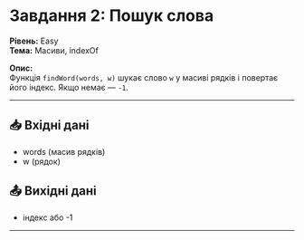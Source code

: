 # Завдання 2: Пошук слова
**Рівень:** Easy  
**Тема:** Масиви, indexOf  

**Опис:**  
Функція `findWord(words, w)` шукає слово `w` у масиві рядків і повертає його індекс. Якщо немає — `-1`.  

---
## 📥 Вхідні дані
- words (масив рядків)  
- w (рядок)

## 📤 Вихідні дані
- індекс або -1

---